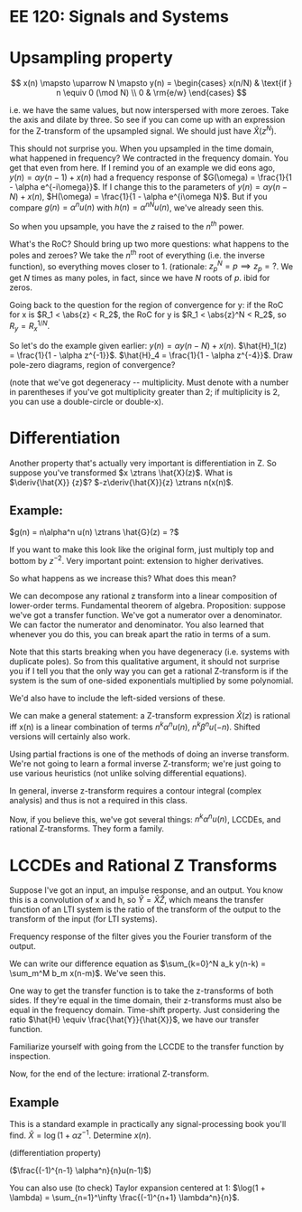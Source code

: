EE 120: Signals and Systems
===========================

Upsampling property
===================
$$
x(n) \mapsto \uparrow N \mapsto y(n) = \begin{cases}
x(n/N) & \text{if } n \equiv 0 (\mod N)
\\ 0 & \rm{e/w}
\end{cases}
$$

i.e. we have the same values, but now interspersed with more zeroes. Take
the axis and dilate by three. So see if you can come up with an expression
for the Z-transform of the upsampled signal. We should just have
$\hat{X}(z^N)$.

This should not surprise you. When you upsampled in the time domain, what
happened in frequency? We contracted in the frequency domain. You get that
even from here. If I remind you of an example we did eons ago, $y(n) =
\alpha y(n-1) + x(n)$ had a frequency response of $G(\omega) = \frac{1}{1 -
\alpha e^{-i\omega}}$. If I change this to the parameters of $y(n) = \alpha
y(n-N) + x(n)$, $H(\omega) = \frac{1}{1 - \alpha e^{i\omega N}$. But if you
compare $g(n) = \alpha^n u(n)$ with $h(n) = \alpha^{nN} u(n)$, we've
already seen this.

So when you upsample, you have the $z$ raised to the $n^{th}$ power.

What's the RoC? Should bring up two more questions: what happens to the
poles and zeroes? We take the $n^{th}$ root of everything (i.e. the inverse
function), so everything moves closer to 1. (rationale: $z_p^N = p \implies
z_p = ?$. We get $N$ times as many poles, in fact, since we have $N$ roots
of $p$. ibid for zeros.

Going back to the question for the region of convergence for y: if the RoC
for x is $R_1 < \abs{z} < R_2$, the RoC for y is $R_1 < \abs{z}^N < R_2$,
so $R_y = R_x^{1/N}$.

So let's do the example given earlier: $y(n) = \alpha y(n-N) + x(n)$.
$\hat{H}_1(z) = \frac{1}{1 - \alpha z^{-1}}$. $\hat{H}_4 = \frac{1}{1 -
\alpha z^{-4}}$. Draw pole-zero diagrams, region of convergence?

(note that we've got degeneracy -- multiplicity. Must denote with a number
in parentheses if you've got multiplicity greater than 2; if multiplicity
is 2, you can use a double-circle or double-x).

Differentiation
===============
Another property that's actually very important is differentiation in Z. So
suppose you've transformed $x \ztrans \hat{X}(z)$. What is $\deriv{\hat{X}}
{z}$? $-z\deriv{\hat{X}}{z} \ztrans n(x(n)$.

Example:
--------
$g(n) = n\alpha^n u(n) \ztrans \hat{G}(z) = ?$

If you want to make this look like the original form, just multiply top and
bottom by $z^{-2}$. Very important point: extension to higher derivatives.

So what happens as we increase this? What does this mean?

We can decompose any rational z transform into a linear composition of
lower-order terms. Fundamental theorem of
algebra. Proposition: suppose we've got a transfer function. We've got a
numerator over a denominator. We can factor the numerator and
denominator. You also learned that whenever you do this, you can break
apart the ratio in terms of a sum.

Note that this starts breaking when you have degeneracy (i.e. systems with
duplicate poles). So from this qualitative argument, it should not surprise
you if I tell you that the only way you can get a rational Z-transform is
if the system is the sum of one-sided exponentials multiplied by
some polynomial.

We'd also have to include the left-sided versions of these.

We can make a general statement: a Z-transform expression $\hat{X}(z)$ is
rational iff x(n) is a linear combination of terms $n^k \alpha^n u(n)$,
$n^k\beta^n u(-n)$. Shifted versions will certainly also work.

Using partial fractions is one of the methods of doing an inverse
transform. We're not going to learn a formal inverse Z-transform; we're
just going to use various heuristics (not unlike solving differential
equations).

In general, inverse z-transform requires a contour integral (complex
analysis) and thus is not a required in this class.

Now, if you believe this, we've got several things: $n^k\alpha^n u(n)$,
LCCDEs, and rational Z-transforms. They form a family.

LCCDEs and Rational Z Transforms
================================

Suppose I've got an input, an impulse response, and an output. You know
this is a convolution of x and h, so $\hat{Y} = \hat{X}\hat{Z}$, which
means the transfer function of an LTI system is the ratio of the transform
of the output to the transform of the input (for LTI systems).

Frequency response of the filter gives you the Fourier transform of the
output.

We can write our difference equation as $\sum_{k=0}^N a_k y(n-k) = \sum_m^M
b_m x(n-m)$. We've seen this.

One way to get the transfer function is to take the z-transforms of both
sides. If they're equal in the time domain, their z-transforms must also be
equal in the frequency domain. Time-shift property. Just considering the
ratio $\hat{H} \equiv \frac{\hat{Y}}{\hat{X}}$, we have our transfer
function.

Familiarize yourself with going from the LCCDE to the transfer function by
inspection.

Now, for the end of the lecture: irrational Z-transform.

Example
-------

This is a standard example in practically any signal-processing book you'll
find. $\hat{X} = \log(1 + \alpha z^{-1}$. Determine $x(n)$.

(differentiation property)

($\frac{(-1)^{n-1} \alpha^n}{n}u(n-1)$)

You can also use (to check) Taylor expansion centered at 1: $\log(1 +
\lambda) = \sum_{n=1}^\infty \frac{(-1)^{n+1} \lambda^n}{n}$.
